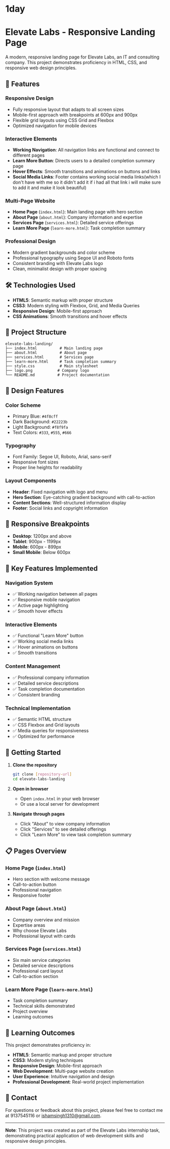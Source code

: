 # 1day
# Elevate Labs - Responsive Landing Page

A modern, responsive landing page for Elevate Labs, an IT and consulting company. This project demonstrates proficiency in HTML, CSS, and responsive web design principles.

## 🚀 Features

### **Responsive Design**
- Fully responsive layout that adapts to all screen sizes
- Mobile-first approach with breakpoints at 600px and 900px
- Flexible grid layouts using CSS Grid and Flexbox
- Optimized navigation for mobile devices

### **Interactive Elements**
- **Working Navigation**: All navigation links are functional and connect to different pages
- **Learn More Button**: Directs users to a detailed completion summary page
- **Hover Effects**: Smooth transitions and animations on buttons and links
- **Social Media Links**: Footer contains working social media links(which I don't have with me so it didn't add it if i had all that link i will make sure to add it and make it look beautiful)

### **Multi-Page Website**
- **Home Page** (`index.html`): Main landing page with hero section
- **About Page** (`about.html`): Company information and expertise
- **Services Page** (`services.html`): Detailed service offerings
- **Learn More Page** (`learn-more.html`): Task completion summary

### **Professional Design**
- Modern gradient backgrounds and color scheme
- Professional typography using Segoe UI and Roboto fonts
- Consistent branding with Elevate Labs logo
- Clean, minimalist design with proper spacing

## 🛠️ Technologies Used

- **HTML5**: Semantic markup with proper structure
- **CSS3**: Modern styling with Flexbox, Grid, and Media Queries
- **Responsive Design**: Mobile-first approach
- **CSS Animations**: Smooth transitions and hover effects

## 📁 Project Structure

```
elevate-labs-landing/
├── index.html          # Main landing page
├── about.html          # About page
├── services.html       # Services page
├── learn-more.html     # Task completion summary
├── style.css           # Main stylesheet
├── logo.png           # Company logo
└── README.md          # Project documentation
```

## 🎨 Design Features

### **Color Scheme**
- Primary Blue: `#4f8cff`
- Dark Background: `#22223b`
- Light Background: `#f8f9fa`
- Text Colors: `#333`, `#555`, `#666`

### **Typography**
- Font Family: Segoe UI, Roboto, Arial, sans-serif
- Responsive font sizes
- Proper line heights for readability

### **Layout Components**
- **Header**: Fixed navigation with logo and menu
- **Hero Section**: Eye-catching gradient background with call-to-action
- **Content Sections**: Well-structured information display
- **Footer**: Social links and copyright information

## 📱 Responsive Breakpoints

- **Desktop**: 1200px and above
- **Tablet**: 900px - 1199px
- **Mobile**: 600px - 899px
- **Small Mobile**: Below 600px

## 🔧 Key Features Implemented

### **Navigation System**
- ✅ Working navigation between all pages
- ✅ Responsive mobile navigation
- ✅ Active page highlighting
- ✅ Smooth hover effects

### **Interactive Elements**
- ✅ Functional "Learn More" button
- ✅ Working social media links
- ✅ Hover animations on buttons
- ✅ Smooth transitions

### **Content Management**
- ✅ Professional company information
- ✅ Detailed service descriptions
- ✅ Task completion documentation
- ✅ Consistent branding

### **Technical Implementation**
- ✅ Semantic HTML structure
- ✅ CSS Flexbox and Grid layouts
- ✅ Media queries for responsiveness
- ✅ Optimized for performance

## 🚀 Getting Started

1. **Clone the repository**
   ```bash
   git clone [repository-url]
   cd elevate-labs-landing
   ```

2. **Open in browser**
   - Open `index.html` in your web browser
   - Or use a local server for development

3. **Navigate through pages**
   - Click "About" to view company information
   - Click "Services" to see detailed offerings
   - Click "Learn More" to view task completion summary

## 📋 Pages Overview

### **Home Page** (`index.html`)
- Hero section with welcome message
- Call-to-action button
- Professional navigation
- Responsive footer

### **About Page** (`about.html`)
- Company overview and mission
- Expertise areas
- Why choose Elevate Labs
- Professional layout with cards

### **Services Page** (`services.html`)
- Six main service categories
- Detailed service descriptions
- Professional card layout
- Call-to-action section

### **Learn More Page** (`learn-more.html`)
- Task completion summary
- Technical skills demonstrated
- Project overview
- Learning outcomes

## 🎯 Learning Outcomes

This project demonstrates proficiency in:
- **HTML5**: Semantic markup and proper structure
- **CSS3**: Modern styling techniques
- **Responsive Design**: Mobile-first approach
- **Web Development**: Multi-page website creation
- **User Experience**: Intuitive navigation and design
- **Professional Development**: Real-world project implementation

## 📧 Contact

For questions or feedback about this project, please feel free to contact me at 9137545116 or ishamsingh1310@gmail.com.

---

**Note**: This project was created as part of the Elevate Labs internship task, demonstrating practical application of web development skills and responsive design principles.
